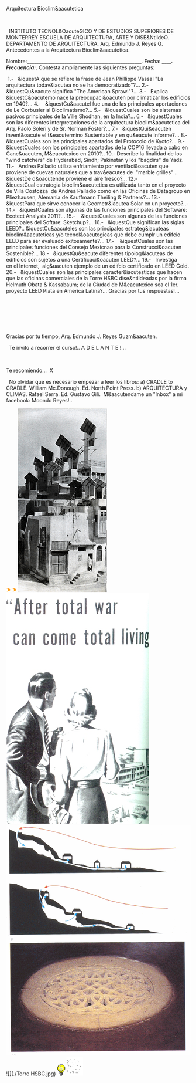 

Arquitectura 
Bioclim&aacutetica




 





 
INSTITUTO TECNOL&OacuteGICO Y DE ESTUDIOS SUPERIORES DE MONTERREY
ESCUELA DE ARQUITECTURA, ARTE Y DISE&NtildeO.
DEPARTAMENTO DE ARQUITECTURA.
Arq. Edmundo J. Reyes G.
Antecedentes a la Arquitectura Bioclim&aacutetica. 


Nombre:_________________________________________________. 
Fecha: _________________________________________________. 
Frecuencia:_____________________________________________. 
Contesta 
 ampliamente las siguientes 
 preguntas:













 1.-   &iquestA que 
 se refiere la frase de Jean Phillippe Vassal "La 
 arquitectura todav&iacutea no se ha 
 democratizado"?...
2.-   
 &iquestQu&eacute significa "The American 
 Sprawl"?...
3.-   
 Explica &iquestC&oacutemo nace la preocupaci&oacuten por climatizar los edificios en 
 1940?...
4.-   
 &iquestCu&aacutel fue una de las principales aportaciones de Le 
 Corbusier al Bioclimatismo?...
5.-   
 &iquestCuales son los sistemas pasivos principales de la Ville 
 Shodhan, en la India?...
6.-   
 &iquestCuales son las diferentes interpretaciones de la arquitectura 
 bioclim&aacutetica del Arq. Paolo Soleri y de Sr. 
 Norman Foster?...
7.-   
 &iquestQui&eacuten invent&oacute el t&eacutermino Sustentable y en qu&eacute 
 informe?...
8.-   
 &iquestCuales son las principales apartados del Protocolo de 
 Kyoto?...
9.-   
 &iquestCuales son los principales apartados de la COP16 
 llevada a cabo en Canc&uacuten, M&eacutexico en 2010?..
10.- 
 Describe la finalidad de los "wind catchers" de 
 Hyderabad, Sindh; Pakinstan y los "bagdirs" de 
 Yadz.
11.-   
 Andrea Palladio utiliza enfriamiento por 
 ventilaci&oacuten que proviene de cuevas naturales que a trav&eacutes de 
  "marble grilles" .. &iquestDe d&oacutende proviene 
 el aire fresco?...
12.-  
   &iquestCual estrategia bioclim&aacutetica es utilizada tanto 
 en el proyecto de Villa Costozza  de Andrea 
 Palladio como en las Oficinas de 
 Datagroup en Pliezhausen, Alemania de Kauffmann Theiling & 
 Partners?...
13.-   
 &iquestPara que sirve conocer la Geometr&iacutea Solar en un 
 proyecto?..-
14.-   
 &iquestCuales son algunas de las funciones principales del 
 Software: Ecotect Analysis 
 2011?...
15.-    &iquestCuales 
 son algunas de las funciones principales del Softare: 
 Sketchup?...
16.-   
 &iquestQue significan las siglas LEED?.. &iquestCu&aacuteles son las 
 principales estrateg&iacuteas bioclim&aacuteticas y/o tecnol&oacutegicas que debe 
 cumplr un edifcio LEED para ser evaluado 
 exitosamente?...
17.-    &iquestCuales 
 son las principales funciones del Consejo Mexicnao para la 
 Construcci&oacuten Sostenible?...
18.-   
 &iquestQu&eacute diferentes tipolog&iacuteas de edificios son sujetos a 
 una Certificaci&oacuten LEED?...
19.-   Investiga 
 en el Internet,  alg&uacuten ejemplo de un edifcio 
 certificado en LEED 
 Gold.
20.-   &iquestCuales 
 son las principales caracter&iacutesticas que hacen que las oficinas 
 comerciales de la Torre HSBC dise&ntildeadas por la firma 
 Helmuth Obata & Kassabaum; de la Ciudad de M&eacutexico sea el 
 1er. proyecto LEED Plata en America 
 Latina?...
Gracias 
 por tus respuestas!...
















        
 


  
 




 




Gracias por tu 
 tiempo, 
Arq. Edmundo J. 
 Reyes Guzm&aacuten. 


  Te invito a recorrer el 
 curso!.. A D E L A N T E 
 !...

 









Te recomiendo... 
X 


  No olvidar que es 
 necesario empezar a leer los libros:
a) CRADLE to CRADLE. William 
 Mc.Donough. Ed. North Point Press.
b) ARQUITECTURA y CLIMAS. Rafael 
 Serra. Ed. Gustavo 
 Gili.
 M&aacutendame un "Inbox" a mi facebook: 
 Moondo Reyes!..



![](./arcbul2a.gif)
![](./arcbul2a.gif)
![](./Hyderabad.gif)
![](./WAR.jpg)
![](./Respiradero.gif)
![](./Torre HSBC.jpg)
![](./sugerencias.gif)
![](./email_41.gif)
